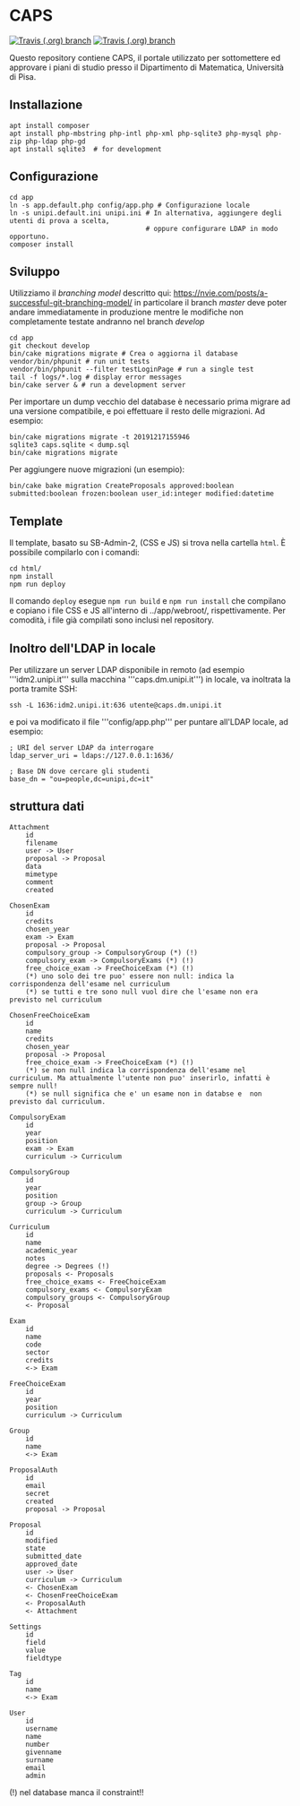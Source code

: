 # CAPS
[![Travis (.org) branch](https://img.shields.io/travis/unipisa/caps/master?label=master)](https://travis-ci.org/github/Unipisa/caps/) [![Travis (.org) branch](https://img.shields.io/travis/unipisa/caps/develop?label=develop)](https://travis-ci.org/github/Unipisa/caps/)

Questo repository contiene CAPS, il portale utilizzato per sottomettere ed approvare i piani di studio presso il Dipartimento di Matematica, Università di Pisa.




## Installazione
```
apt install composer
apt install php-mbstring php-intl php-xml php-sqlite3 php-mysql php-zip php-ldap php-gd
apt install sqlite3  # for development
```

## Configurazione
```
cd app
ln -s app.default.php config/app.php # Configurazione locale
ln -s unipi.default.ini unipi.ini # In alternativa, aggiungere degli utenti di prova a scelta,
                                  # oppure configurare LDAP in modo opportuno.
composer install
```

## Sviluppo
Utilizziamo il *branching model* descritto qui: https://nvie.com/posts/a-successful-git-branching-model/ in particolare il branch *master* deve poter andare immediatamente in produzione mentre le modifiche non completamente testate andranno nel branch *develop*

```
cd app
git checkout develop
bin/cake migrations migrate # Crea o aggiorna il database
vendor/bin/phpunit # run unit tests
vendor/bin/phpunit --filter testLoginPage # run a single test
tail -f logs/*.log # display error messages 
bin/cake server & # run a development server
```

Per importare un dump vecchio del database è necessario prima migrare ad una versione
compatibile, e poi effettuare il resto delle migrazioni. Ad esempio:
```
bin/cake migrations migrate -t 20191217155946
sqlite3 caps.sqlite < dump.sql
bin/cake migrations migrate
```

Per aggiungere nuove migrazioni (un esempio):
```
bin/cake bake migration CreateProposals approved:boolean submitted:boolean frozen:boolean user_id:integer modified:datetime
```

## Template

Il template, basato su SB-Admin-2, (CSS e JS) si trova nella cartella ```html```. È possibile compilarlo con i comandi:
```
cd html/
npm install
npm run deploy
```
Il comando ```deploy``` esegue ```npm run build``` e ```npm run install``` che compilano e 
copiano i file CSS e JS all'interno di ../app/webroot/, rispettivamente. Per comodità, i file
già compilati sono inclusi nel repository. 

## Inoltro dell'LDAP in locale

Per utilizzare un server LDAP disponibile in remoto (ad esempio '''idm2.unipi.it''' sulla macchina '''caps.dm.unipi.it''')
in locale, va inoltrata la porta tramite SSH:
```
ssh -L 1636:idm2.unipi.it:636 utente@caps.dm.unipi.it
```
e poi va modificato il file '''config/app.php''' per puntare all'LDAP locale, ad esempio:
```
; URI del server LDAP da interrogare
ldap_server_uri = ldaps://127.0.0.1:1636/

; Base DN dove cercare gli studenti
base_dn = "ou=people,dc=unipi,dc=it"
```

## struttura dati

    Attachment
        id
        filename
        user -> User
        proposal -> Proposal
        data
        mimetype
        comment
        created

    ChosenExam
        id
        credits
        chosen_year
        exam -> Exam
        proposal -> Proposal
        compulsory_group -> CompulsoryGroup (*) (!) 
        compulsory_exam -> CompulsoryExams (*) (!) 
        free_choice_exam -> FreeChoiceExam (*) (!) 
        (*) uno solo dei tre puo' essere non null: indica la corrispondenza dell'esame nel curriculum
        (*) se tutti e tre sono null vuol dire che l'esame non era previsto nel curriculum

    ChosenFreeChoiceExam
        id
        name
        credits
        chosen_year
        proposal -> Proposal
        free_choice_exam -> FreeChoiceExam (*) (!)
        (*) se non null indica la corrispondenza dell'esame nel curriculum. Ma attualmente l'utente non puo' inserirlo, infatti è sempre null!
        (*) se null significa che e' un esame non in databse e  non previsto dal curriculum.

    CompulsoryExam
        id
        year
        position
        exam -> Exam
        curriculum -> Curriculum

    CompulsoryGroup
        id
        year
        position
        group -> Group
        curriculum -> Curriculum

    Curriculum
        id
        name
        academic_year
        notes
        degree -> Degrees (!)
        proposals <- Proposals
        free_choice_exams <- FreeChoiceExam
        compulsory_exams <- CompulsoryExam
        compulsory_groups <- CompulsoryGroup
        <- Proposal

    Exam
        id
        name
        code
        sector
        credits
        <-> Exam

    FreeChoiceExam
        id
        year
        position
        curriculum -> Curriculum

    Group
        id
        name
        <-> Exam

    ProposalAuth
        id
        email
        secret
        created
        proposal -> Proposal

    Proposal
        id
        modified
        state
        submitted_date
        approved_date
        user -> User
        curriculum -> Curriculum
        <- ChosenExam
        <- ChosenFreeChoiceExam
        <- ProposalAuth
        <- Attachment

    Settings
        id
        field
        value
        fieldtype

    Tag
        id
        name
        <-> Exam

    User
        id
        username
        name
        number
        givenname
        surname
        email
        admin

(!) nel database manca il constraint!!
